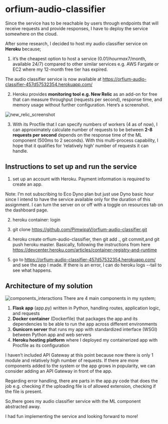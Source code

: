 # orfium-audio-classifier

Since the service has to be reachable by users through endpoints that will receive requests and provide responses, I have to deploy the service somewhere on the cloud.

After some research, I decided to host my audio classifier service on **Heroku** because;

1. it’s the cheapest option to host a service ($0.01/hour max$7/month, available 24/7) compared to other similar services e.g. AWS Fargate or EC2 where my 12-month free tier has expired.

The audio classifier service is now available at https://orfium-audio-classifier-457d57532354.herokuapp.com/


2. Heroku provides **monitoring tool e.g. New Relic** as an add-on for free that can measure throughput (requests per second), response time, and memory usage without further configuration. Here’s a screenshot.

![new_relic_screenshot](https://github.com/PimwipaV/orfium-audio-classifier/assets/36345485/dcef9a28-f2ba-49bc-8d19-5342fa9f5f6b)



3. With its Procfile that I can specify numbers of workers (4 as of now), I can approximately calculate number of requests to be between **2-8 requests per second** depends on the response time of the ML component (500ms to 2 seconds). With this multi-process capability, I hope that it qualifies for ‘relatively high’ number of requests it can handle.




## Instructions to set up and run the service 
1. set up an account with Heroku. Payment information is required to create an app.

Note: I’m not subscribing to Eco Dyno plan but just use Dyno basic hour since I intend to have the service available only for the duration of this assignment. I can turn the server on or off with a toggle on resources tab on the dashboard page.

2. heroku container: login

3. git clone https://github.com/PimwipaV/orfium-audio-classifier.git

4. heroku create orfium-audio-classifier, then git add ., git commit,and git push heroku master. Basically, following the instructions from here https://devcenter.heroku.com/articles/container-registry-and-runtime

5. go to https://orfium-audio-classifier-457d57532354.herokuapp.com/ and see the app I made. If there is an error, I can do heroku logs --tail to see what happens.


## Architecture of my solution
![components_interactions](https://github.com/PimwipaV/orfium-audio-classifier/assets/36345485/769f4872-c7ee-4058-9d65-c3c1dbcd794c)
There are 4 main components in my system;
1. **Flask app** (app.py) written in Python, handling routes, application logic, and requests
2. **Docker container** (Dockerfile) that packages the app and its dependencies to be able to run the app across different environments
3. **Gunicorn server** that runs my app with standardized interface (WSGI) between Python app and web servers
4. **Heroku hosting platform** where I deployed my containerized app with Procfile as its configuration

I haven’t included API Gateway at this point because now there is only 1 module and relatively high number of requests. If there are more components added to the system or the app grows in popularity, we can consider adding an API Gateway in front of the app.

Regarding error handling, there are parts in the app.py code that does the job e.g. checking if the uploading file is of allowed extension, checking if the file is present.

So,there goes my audio classifier service with the ML component abstracted away.

I had fun implementing the service and looking forward to more!
